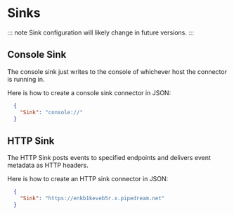 # Sinks

::: note
Sink configuration will likely change in future versions.
:::


## Console Sink 

The console sink just writes to the console of whichever host the connector is running in.

Here is how to create a console sink connector in JSON:

```json
  {
    "Sink": "console://"
  }
```

## HTTP Sink

The HTTP Sink posts events to specified endpoints and delivers event metadata as HTTP headers.

Here is how to create an HTTP sink connector in JSON:

```json
  {
    "Sink": "https://enkb1keveb5r.x.pipedream.net"
  }
```
